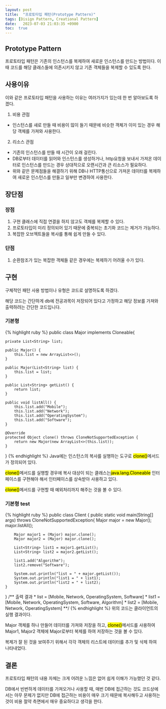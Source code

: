```yaml
---
layout: post
title:  "프로토타입 패턴(Prototype Pattern)"
tags: [Disign Pattern, Creational Pattern]
date:   2023-07-03 21:03:35 +0900
toc:  true
---
```


## Prototype Pattern

프로토타입 패턴은 기존의 인스턴스를 복제하여 새로운 인스턴스를 만드는 방법이다. 이때 코드를 해당 클래스들에 의존시키지 않고 기존 객체들을 복제할 수 있도록 한다.

## 사용이유
이와 같은 프로토타입 패턴을 사용하는 이유는 여러가지가 있는데 한 번 알아보도록 하겠다.
1. 비용 관점
- 인스턴스를 새로 만들 때 비용이 많이 들기 때문에 비슷한 객체가 이미 있는 경우 해당 객체를 가져와 사용한다.
2. 리소스 관점
- 기존의 인스턴스를 만들 때 시간이 오래 걸린다.
- DB로부터 데이터를 읽어와 인스턴스를 생성하거나, http요청을 보내서 가져온 데이터로 인스턴스를 만드는 경우 상대적으로 오랜시간과 큰 리소스가 필요하다.
- 위와 같은 문제점들을 해결하기 위해 DB나 HTTP통신으로 가져온 데이터를 복제하여 새로운 인스턴스를 만들고 일부만 변경하여 사용한다.

## 장단점
### 장점
1. 구현 클래스에 직접 연결을 하지 않고도 객체를 복제할 수 있다.
2. 프로토타입이 미리 정의되어 있기 때문에 중복되는 초기화 코드는 제거가 가능하다.
3. 복잡한 오브젝트들을 복사를 통해 쉽게 만들 수 있다.

### 단점
1. 순환참조가 있는 복잡한 객체들 같은 경우에는 복제하기 어려울 수가 있다.

## 구현
구체적인 패턴 사용 방법이나 유형은 코드로 설명하도록 하겠다.

해당 코드는 간단하게 db에 전공과목이 저장되어 있다고 가정하고 해당 정보를 가져와 출력하려는 간단한 코드입니다.

### 기본형
{% highlight ruby %}
public class Major implements Cloneable{

    private List<String> list;

    public Major() {
        this.list = new ArrayList<>();
    }

    public Major(List<String> list) {
        this.list = list;
    }

    public List<String> getList() {
        return list;
    }

    public void listAll() {
        this.list.add("Mobile");
        this.list.add("Network");
        this.list.add("OperatingSystem");
        this.list.add("Software");
    }

    @Override
    protected Object clone() throws CloneNotSupportedException {
        return new Major(new ArrayList<>(this.list));
    }
}
{% endhighlight %}
Java에는 인스턴스의 복사를 실행하는 도구로 <mark>clone()</mark>메서드가 정의되어 있다. 

<mark>clone()</mark>메서드를 실행할 경우에 복사 대상이 되는 클래스는<mark>java.lang.Cloneable</mark> 인터페이스를 구현해야 해서 인터페이스를 상속받아 사용하고 있다.

<mark>clone()</mark>메서드를 구현할 때 예외처리까지 해주는 것을 볼 수 있다.


### 기본형 test
{% highlight ruby %}
public class Client {
    public static void main(String[] args) throws CloneNotSupportedException{
        Major major = new Major();
        major.listAll();

        Major major1 = (Major) major.clone();
        Major major2 = (Major) major.clone();

        List<String> list1 = major1.getList();
        List<String> list2 = major2.getList();

        list1.add("Algorithm");
        list2.remove("Software");

        System.out.println("list = " + major.getList());
        System.out.println("list1 = " + list1);
        System.out.println("list2 = " + list2);
    }
}
    /** 출력 결과
        * list = [Mobile, Network, OperatingSystem, Software]
        * list1 = [Mobile, Network, OperatingSystem, Software, Algorithm]
        * list2 = [Mobile, Network, OperatingSystem]
         **/
{% endhighlight %}
위의 코드는 클라이언트의 실행 결과이다.

Major 객체를 하나 만들어 데이터를 가져와 저장을 하고, <mark>clone()</mark>메서드를 사용하여 Major1, Major2 객체에 Major로부터 복제를 하여 저장하는 것을 볼 수 있다.

복제가 잘 된 것을 보여주기 위해서 각각 객체의 리스트에 데이터를 추가 및 삭제 하여 나타내었다.

## 결론
프로토타입 패턴의 내용 자체는 크게 어려운 느낌은 없어 쉽게 이해가 가능했던 것 같다.

DB에서 빈번하게 데이터를 가져오거나 사용할 때, 매번 DB에 접근하는 것도 코드상에서는 아무 문제가 없지만 DB에 접근하는 비용이 매우 크기 때문에 복사해두고 사용하는 것이 비용 절약 측면에서 매우 중요하다고 생각을 한다.  